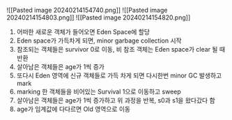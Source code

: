 ![[Pasted image 20240214154740.png]]
![[Pasted image 20240214154803.png]]
![[Pasted image 20240214154820.png]]
1. 어떠한 새로운 객체가 들어오면 Eden Space에 할당
2. Eden space가 가득차게 되면, minor garbage collection 시작
3. 참조되는 객체들은 survivor 0로 이동, 비 참조 객체는 Eden space가 clear 될 때 반환
4. 살아남은 객체들은 age가 1씩 증가
5. 또다시 Eden 영역에 신규 객체들로 가득 차게 되면 다시한번 minor GC 발생하고 mark
6. marking 한 객체들을 비어있는 Survival 1으로 이동하고 sweep
7. 살아남은 객체들은 age가 1씩 증가하고 위 과정을 반복, s0과 s1을 왔다갔다 함
8. age가 임계값에 다다르면 Old 영역으로 이동
